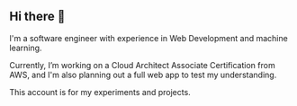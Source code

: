 ## Hi there 👋

<!--
**arregist97/arregist97** is a ✨ _special_ ✨ repository because its `README.md` (this file) appears on your GitHub profile.

Here are some ideas to get you started:

- 🔭 I’m currently working on ...
- 🌱 I’m currently learning ...
- 👯 I’m looking to collaborate on ...
- 🤔 I’m looking for help with ...
- 💬 Ask me about ...
- 📫 How to reach me: ...
- 😄 Pronouns: ...
- ⚡ Fun fact: ...
-->
I'm a software engineer with experience in Web Development and machine learning.

Currently, I’m working on a Cloud Architect Associate Certification from AWS, and I'm also planning out a full web app to test my understanding.

This account is for my experiments and projects.
